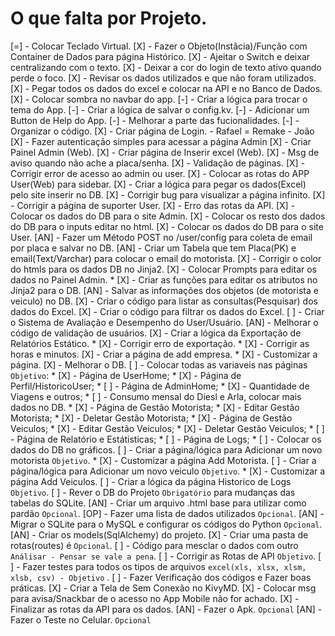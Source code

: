 # O que falta por Projeto.

[=] - Colocar Teclado Virtual.
[X] - Fazer o Objeto(Instâcia)/Função com Container de Dados para página Histórico.
[X] - Ajeitar o Switch e deixar centralizando com o texto.
[X] - Deixar a cor do login de texto ativo quando perde o foco.
[X] - Revisar os dados utilizados e que não foram utilizados.
[X] - Pegar todos os dados do excel e colocar na API e no Banco de Dados.
[X] - Colocar sombra no navbar do app.
[-] - Criar a lógica para trocar o tema do App.
[-] - Criar a lógica de salvar o config.kv.
[-] - Adicionar um Button de Help do App.
[-] - Melhorar a parte das fucionalidades.
[-] - Organizar o código.
[X] - Criar página de Login. - Rafael = Remake - João
[X] - Fazer autenticação simples para acessar a página Admin
[X] - Criar Painel Admin (Web).
[X] - Criar página de Inserir excel (Web).
[X] - Msg de aviso quando não ache a placa/senha.
[X] - Validação de páginas.
[X] - Corrigir error de acesso ao admin ou user.
[X] - Colocar as rotas do APP User(Web) para sidebar. 
[X] - Criar a lógica para pegar os dados(Excel) pelo site inserir no DB.
[X] - Corrigir bug para visualizar a página infinito.
[X] - Corrigir a página de suporter User.
[X] - Erro das rotas da API.
[X] - Colocar os dados do DB para o site Admin.
[X] - Colocar os resto dos dados do DB para o inputs editar no html.
[X] - Colocar os dados do DB para o site User.
[AN] - Fazer um Método POST no /user/config para coleta de email por placa e salvar no DB.
[AN] - Criar um Tabela que tem Placa(PK) e email(Text/Varchar) para colocar o email do motorista.
[X] - Corrigir o color do htmls para os dados DB no Jinja2.
[X] - Colocar Prompts para editar os dados no Painel Admin.
    * [X] - Criar as funções para editar os atributos no Jinja2 para o DB.
[AN] - Salvar as informações dos objetos (de motorista e veiculo) no DB.
[X] - Criar o código para listar as consultas(Pesquisar) dos dados do Excel.
[X] - Criar o código para filtrar os dados do Excel.
[ ] - Criar o Sistema de Avaliação e Desempenho do User/Usuário.
[AN] - Melhorar o código de validação de usuários.
[X] - Criar a lógica da Exportação de Relatórios Estático.
    * [X] - Corrigir erro de exportação.
    * [X] - Corrigir as horas e minutos.
[X] - Criar a página de add empresa.
    * [X] - Customizar a página.
[X] - Melhorar o DB.
[ ] - Colocar todas as variaveis nas páginas `Objetivo`:
    * [X] - Página de UserHome;
    * [X] - Página de Perfil/HistoricoUser;
    * [ ] - Página de AdminHome;
        * [X] - Quantidade de Viagens e outros;
        * [ ] - Consumo mensal do Diesl e Arla, colocar mais dados no DB.
    * [X] - Página de Gestão Motorista;
        * [X] - Editar Gestão Motorista;
        * [X] - Deletar Gestão Motorista;
    * [X] - Página de Gestão Veiculos;
        * [X] - Editar Gestão Veiculos;
        * [X] - Deletar Gestão Veiculos;
    * [ ] - Página de Relatório e Estátisticas;
    * [ ] - Página de Logs;
    * [ ] - Colocar os dados do DB no gráficos.
[ ] - Criar a página/lógica para Adicionar um novo motorista `Objetivo`.
    * [X] - Customizar a página Add Motorista.
[ ] - Criar a página/lógica para Adicionar um novo veiculo `Objetivo`.
    * [X] - Customizar a página Add Veiculos.
[ ] - Criar a lógica da página Historico de Logs `Objetivo`.
[ ] - Rever o DB do Projeto `Obrigatório` para mudanças das tabelas do SQLite.
[AN] - Criar um arquivo .html base para utilizar como pardão `Opcional`.
[OP] - Fazer uma lista de dados utilizados `Opcional`.
[AN] - Migrar o SQLite para o MySQL e configurar os códigos do Python `Opcional`.
[AN] - Criar os models(SqlAlchemy) do projeto.
[X] - Criar uma pasta de rotas(routes) é `Opcional`.
[ ] - Código para mesclar o dados com outro `Análisar - Pensar se vale a pena`.
[ ] - Corrigir as Rotas de API `Objetivo`.
[ ] - Fazer testes para todos os tipos de arquivos `excel(xls, xlsx, xlsm, xlsb, csv) - Objetivo` .
[ ] - Fazer Verificação dos códigos e Fazer boas práticas.
[X] - Criar a Tela de Sem Conexão no KivyMD.
[X] - Colocar msg para avisa/Snackbar de o acesso no App Mobile não for achado.
[X] - Finalizar as rotas da API para os dados.
[AN] - Fazer o Apk. `Opcional`
[AN] - Fazer o Teste no Celular. `Opcional`
